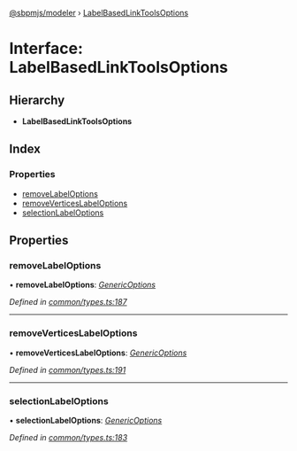 [@sbpmjs/modeler](../README.md) › [LabelBasedLinkToolsOptions](labelbasedlinktoolsoptions.md)

# Interface: LabelBasedLinkToolsOptions

## Hierarchy

* **LabelBasedLinkToolsOptions**

## Index

### Properties

* [removeLabelOptions](labelbasedlinktoolsoptions.md#removelabeloptions)
* [removeVerticesLabelOptions](labelbasedlinktoolsoptions.md#removeverticeslabeloptions)
* [selectionLabelOptions](labelbasedlinktoolsoptions.md#selectionlabeloptions)

## Properties

###  removeLabelOptions

• **removeLabelOptions**: *[GenericOptions](genericoptions.md)*

*Defined in [common/types.ts:187](https://github.com/mkolodiy/sbpmjs/blob/56eff71/packages/sbpm-modeler/lib/common/types.ts#L187)*

___

###  removeVerticesLabelOptions

• **removeVerticesLabelOptions**: *[GenericOptions](genericoptions.md)*

*Defined in [common/types.ts:191](https://github.com/mkolodiy/sbpmjs/blob/56eff71/packages/sbpm-modeler/lib/common/types.ts#L191)*

___

###  selectionLabelOptions

• **selectionLabelOptions**: *[GenericOptions](genericoptions.md)*

*Defined in [common/types.ts:183](https://github.com/mkolodiy/sbpmjs/blob/56eff71/packages/sbpm-modeler/lib/common/types.ts#L183)*

